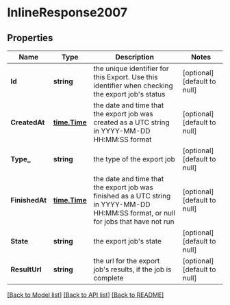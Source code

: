 # InlineResponse2007

## Properties
Name | Type | Description | Notes
------------ | ------------- | ------------- | -------------
**Id** | **string** | the unique identifier for this Export. Use this identifier when checking the export job&#x27;s status | [optional] [default to null]
**CreatedAt** | [**time.Time**](time.Time.md) | the date and time that the export job was created as a UTC string in YYYY-MM-DD HH:MM:SS format | [optional] [default to null]
**Type_** | **string** | the type of the export job | [optional] [default to null]
**FinishedAt** | [**time.Time**](time.Time.md) | the date and time that the export job was finished as a UTC string in YYYY-MM-DD HH:MM:SS format, or null for jobs that have not run | [optional] [default to null]
**State** | **string** | the export job&#x27;s state | [optional] [default to null]
**ResultUrl** | **string** | the url for the export job&#x27;s results, if the job is complete | [optional] [default to null]

[[Back to Model list]](../README.md#documentation-for-models) [[Back to API list]](../README.md#documentation-for-api-endpoints) [[Back to README]](../README.md)

